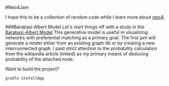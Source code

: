 #Neo4Jam

I hope this to be a collection of random code while I learn more about [neo4j](http://www.neo4j.com)

###Barabasi-Albert Model
Let's start things off with a study in the [Barabasi-Albert Model](http://en.wikipedia.org/wiki/Barab%C3%A1si%E2%80%93Albert_model)
This generative model is useful in visualizing networks with preferential matching as a primary goal.  The first jam will generate a model
either from an existing graph db or by creating a new interconnected graph.  I paid strict attention to the probability calculation from
the wikipedia article (linked) as my primary means of deducing probability of the attached node.

Want to build the project?
```bash
gradle installApp
```

